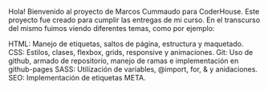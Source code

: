 Hola! Bienvenido al proyecto de Marcos Cummaudo para CoderHouse.
Este proyecto fue creado para cumplir las entregas de mi curso.
En el transcurso del mismo fuimos viendo diferentes temas, como por ejemplo:

HTML: Manejo de etiquetas, saltos de página, estructura y maquetado.
CSS: Estilos, clases, flexbox, grids, responsive y animaciones.
Git: Uso de github, armado de repositorio, manejo de ramas e implementación en github-pages
SASS: Utilización de variables, @import, for, & y anidaciones.
SEO: Implementación de etiquetas META.
